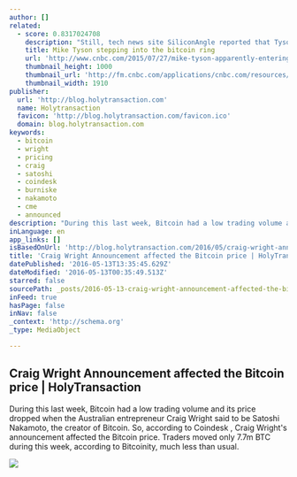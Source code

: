 ```yaml
---
author: []
related:
  - score: 0.8317024708
    description: "Still, tech news site SiliconAngle reported that Tyson himself may have been \"suckered into a deal by a fast talker who has promised him millions if he gets involved and lends his name to the enterprise.\" It cited MikeTysonBitcoin.com's registration to a Peter Klamka, who is connected to Bitcoin Brands-a firm with a paltry $6,780 market cap according to Google Finance."
    title: Mike Tyson stepping into the bitcoin ring
    url: 'http://www.cnbc.com/2015/07/27/mike-tyson-apparently-entering-the-bitcoin-market.html'
    thumbnail_height: 1000
    thumbnail_url: 'http://fm.cnbc.com/applications/cnbc.com/resources/img/editorial/2015/07/27/102867977-GettyImages-453434162.1910x1000.jpg'
    thumbnail_width: 1910
publisher:
  url: 'http://blog.holytransaction.com'
  name: Holytransaction
  favicon: 'http://blog.holytransaction.com/favicon.ico'
  domain: blog.holytransaction.com
keywords:
  - bitcoin
  - wright
  - pricing
  - craig
  - satoshi
  - coindesk
  - burniske
  - nakamoto
  - cme
  - announced
description: "During this last week, Bitcoin had a low trading volume and its price dropped when the Australian entrepreneur Craig Wright said to be Satoshi Nakamoto, the creator of Bitcoin. So, according to Coindesk , Craig Wright's announcement affected the Bitcoin price. Traders moved only 7.7m BTC during this week, according to Bitcoinity, much less than usual."
inLanguage: en
app_links: []
isBasedOnUrl: 'http://blog.holytransaction.com/2016/05/craig-wright-announcement-affected.html'
title: 'Craig Wright Announcement affected the Bitcoin price | HolyTransaction'
datePublished: '2016-05-13T13:35:45.629Z'
dateModified: '2016-05-13T00:35:49.513Z'
starred: false
sourcePath: _posts/2016-05-13-craig-wright-announcement-affected-the-bitcoin-price-or-holyt.md
inFeed: true
hasPage: false
inNav: false
_context: 'http://schema.org'
_type: MediaObject

---
```

<article style=""><h1>Craig Wright Announcement affected the Bitcoin price | HolyTransaction</h1><p>During this last week, Bitcoin had a low trading volume and its price dropped when the Australian entrepreneur Craig Wright said to be Satoshi Nakamoto, the creator of Bitcoin. So, according to Coindesk , Craig Wright's announcement affected the Bitcoin price. Traders moved only 7.7m BTC during this week, according to Bitcoinity, much less than usual.</p><img src="https://1.bp.blogspot.com/-VpAdetFWjOk/VycxCIIVlBI/AAAAAAAAAaM/y1zcAMhMzNYPVVN-W1-uN9w95yFQ3QNWgCKgB/w1200-h630-p-nu/bitcoin-craig-wright.png" /></article>